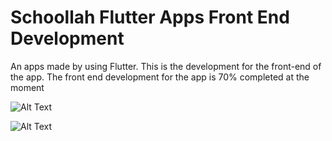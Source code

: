 # Schoollah Flutter Apps Front End Development

An apps made by using Flutter. This is the development for the front-end of the app. The front end development for the app is 70% completed at the moment

![Alt Text](https://media.giphy.com/media/UQOK0IavrNzPdCO3fG/giphy.gif)

![Alt Text](https://media.giphy.com/media/jVYbKBdsKG6tFB6u2c/giphy.gif)

